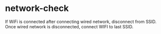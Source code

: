 # network-check
If WiFi is connected after connecting wired network, disconnect from SSID. Once wired network is disconnected, connect WIFI to last SSID.
